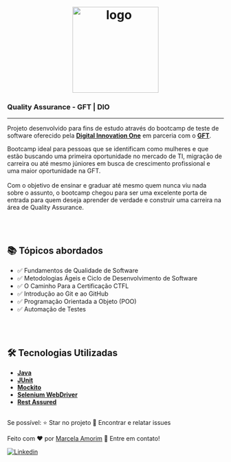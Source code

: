 <h1 align="center">
  <br>
  <img src="https://user-images.githubusercontent.com/93685200/202741740-219c1d21-269b-49c5-8072-9732764cd7d4.png" alt="logo" height="200">
</h1>

### Quality Assurance - GFT | DIO
---

Projeto desenvolvido para fins de estudo através do bootcamp de teste de software oferecido pela **[Digital Innovation One](https://web.dio.me/track/gft-quality-assurance-para-mulheres)** em parceria com o **[GFT](https://www.gft.com/br/pt)**.

Bootcamp ideal para pessoas que se identificam como mulheres e que estão buscando uma primeira oportunidade no mercado de TI, migração de carreira ou até mesmo júniores em busca de crescimento profissional e uma maior oportunidade na GFT. 
<br><br>
Com o objetivo de ensinar e graduar até mesmo quem nunca viu nada sobre o assunto, o bootcamp chegou para ser uma excelente porta de entrada para quem deseja aprender de verdade e construir uma carreira na área de Quality Assurance.

<br><br>

## :books: Tópicos abordados
- ✅  Fundamentos de Qualidade de Software
- ✅  Metodologias Ágeis e Ciclo de Desenvolvimento de Software
- ✅  O Caminho Para a Certificação CTFL
- ✅  Introdução ao Git e ao GitHub
- ✅  Programação Orientada a Objeto (POO)
- ✅  Automação de Testes

<br><br>
## :hammer_and_wrench: Tecnologias Utilizadas
- **[Java](https://www.java.com/pt-BR/)**
- **[JUnit](https://junit.org/junit5/)**
- **[Mockito](https://site.mockito.org/)**
- **[Selenium WebDriver](https://www.selenium.dev/documentation/webdriver/)**
- **[Rest Assured](https://rest-assured.io/)**


##
Se possível:
⭐️ Star no projeto
🐛 Encontrar e relatar issues


Feito com ❤️ por <a href="https://www.linkedin.com/in/amorim-marcela/">Marcela Amorim</a> :wave: Entre em contato!


[![Linkedin](https://img.shields.io/badge/-LinkedIn-595D60?style=flat-square&logo=Linkedin&logoColor=white&link=https://www.linkedin.com/in/amorim-marcela//)](https://www.linkedin.com/in/amorim-marcela/)

